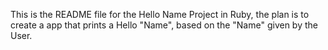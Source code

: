 This is the README file for the Hello Name Project in Ruby,
the plan is to create a app that prints a Hello "Name", based
on the "Name" given by the User.


